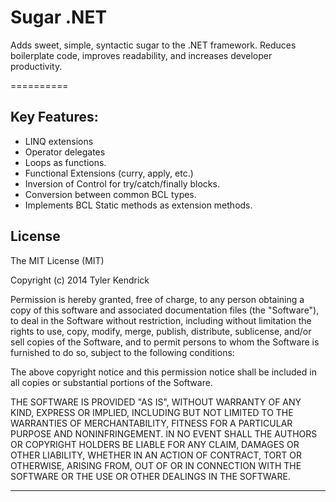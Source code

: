 Sugar .NET
==========

Adds sweet, simple, syntactic sugar to the .NET framework.  Reduces boilerplate code, improves readability, and increases developer productivity.

==========

## Key Features: ##

- LINQ extensions
- Operator delegates
- Loops as functions.
- Functional Extensions (curry, apply, etc.)
- Inversion of Control for try/catch/finally blocks.
- Conversion between common BCL types.
- Implements BCL Static methods as extension methods.


## License ##

The MIT License (MIT)

Copyright (c) 2014 Tyler Kendrick

Permission is hereby granted, free of charge, to any person obtaining a copy
of this software and associated documentation files (the "Software"), to deal
in the Software without restriction, including without limitation the rights
to use, copy, modify, merge, publish, distribute, sublicense, and/or sell
copies of the Software, and to permit persons to whom the Software is
furnished to do so, subject to the following conditions:

The above copyright notice and this permission notice shall be included in all
copies or substantial portions of the Software.

THE SOFTWARE IS PROVIDED "AS IS", WITHOUT WARRANTY OF ANY KIND, EXPRESS OR
IMPLIED, INCLUDING BUT NOT LIMITED TO THE WARRANTIES OF MERCHANTABILITY,
FITNESS FOR A PARTICULAR PURPOSE AND NONINFRINGEMENT. IN NO EVENT SHALL THE
AUTHORS OR COPYRIGHT HOLDERS BE LIABLE FOR ANY CLAIM, DAMAGES OR OTHER
LIABILITY, WHETHER IN AN ACTION OF CONTRACT, TORT OR OTHERWISE, ARISING FROM,
OUT OF OR IN CONNECTION WITH THE SOFTWARE OR THE USE OR OTHER DEALINGS IN THE
SOFTWARE.

---
